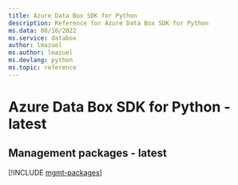 ```yaml
---
title: Azure Data Box SDK for Python
description: Reference for Azure Data Box SDK for Python
ms.data: 08/10/2022
ms.service: databox
author: lmazuel
ms.author: lmazuel
ms.devlang: python
ms.topic: reference
---
```

# Azure Data Box SDK for Python - latest

## Management packages - latest
[!INCLUDE [mgmt-packages](data-box-mgmt-index.md)]